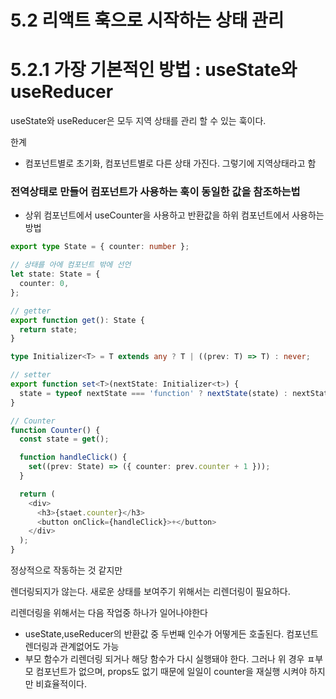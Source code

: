 # 5.2 리액트 훅으로 시작하는 상태 관리

# 5.2.1 가장 기본적인 방법 : useState와 useReducer

useState와 useReducer은 모두 지역 상태를 관리 할 수 있는 훅이다.

한계

- 컴포넌트별로 초기화, 컴포넌트별로 다른 상태 가진다.
  그렇기에 지역상태라고 함

### 전역상태로 만들어 컴포넌트가 사용하는 훅이 동일한 값을 참조하는법

- 상위 컴포넌트에서 useCounter을 사용하고 반환값을 하위 컴포넌트에서 사용하는 방법

```ts
export type State = { counter: number };

// 상태를 아에 컴포넌트 밖에 선언
let state: State = {
  counter: 0,
};

// getter
export function get(): State {
  return state;
}

type Initializer<T> = T extends any ? T | ((prev: T) => T) : never;

// setter
export function set<T>(nextState: Initializer<t>) {
  state = typeof nextState === 'function' ? nextState(state) : nextState;
}

// Counter
function Counter() {
  const state = get();

  function handleClick() {
    set((prev: State) => ({ counter: prev.counter + 1 }));
  }

  return (
    <div>
      <h3>{staet.counter}</h3>
      <button onClick={handleClick}>+</button>
    </div>
  );
}
```

정상적으로 작동하는 것 같지만

렌더링되지가 않는다.
새로운 상태를 보여주기 위해서는 리렌더링이 필요하다.

리렌더링을 위해서는 다음 작업중 하나가 일어나야한다

- useState,useReducer의 반환값 중 두번째 인수가 어떻게든 호출된다. 컴포넌트 렌더링과 관계없어도 가능
- 부모 함수가 리렌더링 되거나 해당 함수가 다시 실행돼야 한다. 그러나 위 경우 ㅍ부모 컴포넌트가 없으며, props도 없기 때문에 일일이 counter을 재실행 시켜야 하지만 비효율적이다.
